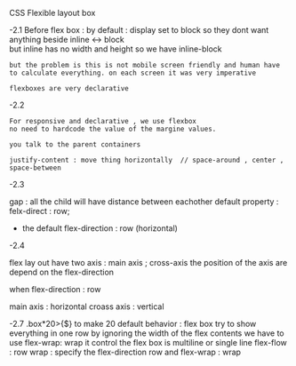 CSS Flexible layout box 

-2.1 
    Before flex box : 
    by default : display set to block so they dont want anything beside
    inline <-> block  
    but inline has no width and height 
    so we have inline-block

    but the problem is this is not mobile screen friendly and human have to calculate everything. on each screen it was very imperative 

    flexboxes are very declarative 


-2.2 

    For responsive and declarative , we use flexbox
    no need to hardcode the value of the margine values.

    you talk to the parent containers 

    justify-content : move thing horizontally  // space-around , center , space-between
  


-2.3

  gap : all the child will have distance between eachother
  default property : felx-direct : row; 
  * the default flex-direction : row (horizontal)


 -2.4 

  flex lay out have two axis :  main axis ;  cross-axis   the position of the axis are depend on the flex-direction


  when flex-direction : row  
   
   main axis :  horizontal
   croass axis :   vertical
                 


-2.7
 .box*20>{$}  to make 20
 default behavior :  flex box try to show everything in one row by ignoring the width of the flex contents
 we have to  use  flex-wrap: wrap it control the flex box is multiline or single line
 flex-flow : row  wrap   : specify the flex-direction row and flex-wrap : wrap 